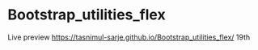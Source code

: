 # Bootstrap_utilities_flex
Live preview
https://tasnimul-sarje.github.io/Bootstrap_utilities_flex/
19th
